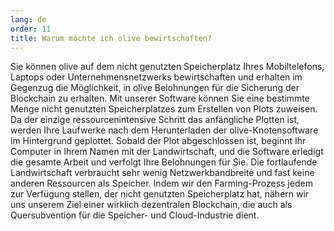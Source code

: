 ```yaml
---
lang: de
order: 11
title: Warum möchte ich olive bewirtschaften?
---
```


Sie können olive auf dem nicht genutzten Speicherplatz Ihres Mobiltelefons, Laptops oder Unternehmensnetzwerks bewirtschaften und erhalten im Gegenzug die Möglichkeit, in olive Belohnungen für die Sicherung der Blockchain zu erhalten. Mit unserer Software können Sie eine bestimmte Menge nicht genutzten Speicherplatzes zum Erstellen von Plots zuweisen. Da der einzige ressourcenintensive Schritt das anfängliche Plotten ist, werden Ihre Laufwerke nach dem Herunterladen der olive-Knotensoftware im Hintergrund geplottet. Sobald der Plot abgeschlossen ist, beginnt Ihr Computer in Ihrem Namen mit der Landwirtschaft, und die Software erledigt die gesamte Arbeit und verfolgt Ihre Belohnungen für Sie. Die fortlaufende Landwirtschaft verbraucht sehr wenig Netzwerkbandbreite und fast keine anderen Ressourcen als Speicher. Indem wir den Farming-Prozess jedem zur Verfügung stellen, der nicht genutzten Speicherplatz hat, nähern wir uns unserem Ziel einer wirklich dezentralen Blockchain, die auch als Quersubvention für die Speicher- und Cloud-Industrie dient.
